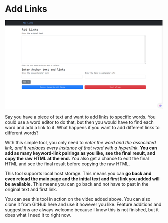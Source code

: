 # Add Links

![Screenshot of the addlinks tool.](./Add-Links-Home.png)

Say you have a piece of text and want to add links to specific words. You could use a word editor to do that, but then you would have to find each word and add a link to it. What happens if you want to add different links to different words?

With this simple tool, you only need to _enter the word and the associated link, and it replaces every instance of that word with a hyperlink._ **You can add as many keyword-link pairings as you like, see the final result, and copy the raw HTML at the end.** You also get a chance to edit the final HTML and see the final result before copying the raw HTML.

This tool supports local host storage. This means you can **go back and even reload the main page and the initial text and first link you added will be available.** This means you can go back and not have to past in the original text and first link.

You can see this tool in action on the video added above. You can also clone it from GitHub here and use it however you like. Feature additions and suggestions are always welcome because I know this is not finished, but it does what I need it to right now.
